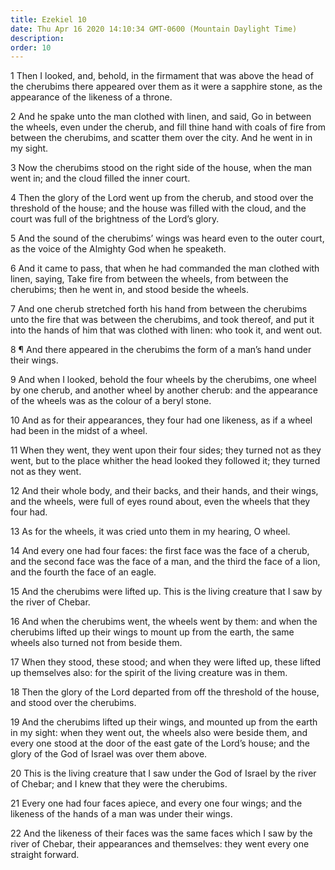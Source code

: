```yaml
---
title: Ezekiel 10
date: Thu Apr 16 2020 14:10:34 GMT-0600 (Mountain Daylight Time)
description: 
order: 10
---
```


<p>
  1 Then I looked, and, behold, in the firmament that was above the head of the
  cherubims there appeared over them as it were a sapphire stone, as the
  appearance of the likeness of a throne.
</p>
<p>
  2 And he spake unto the man clothed with linen, and said, Go in between the
  wheels, even under the cherub, and fill thine hand with coals of fire from
  between the cherubims, and scatter them over the city. And he went in in my
  sight.
</p>
<p>
  3 Now the cherubims stood on the right side of the house, when the man went
  in; and the cloud filled the inner court.
</p>
<p>
  4 Then the glory of the Lord went up from the cherub, and stood over the
  threshold of the house; and the house was filled with the cloud, and the court
  was full of the brightness of the Lord&#x2019;s glory.
</p>
<p>
  5 And the sound of the cherubims&#x2019; wings was heard even to the outer
  court, as the voice of the Almighty God when he speaketh.
</p>
<p>
  6 And it came to pass, that when he had commanded the man clothed with linen,
  saying, Take fire from between the wheels, from between the cherubims; then he
  went in, and stood beside the wheels.
</p>
<p>
  7 And one cherub stretched forth his hand from between the cherubims unto the
  fire that was between the cherubims, and took thereof, and put it into the
  hands of him that was clothed with linen: who took it, and went out.
</p>
<p>
  8 &#xB6; And there appeared in the cherubims the form of a man&#x2019;s hand
  under their wings.
</p>
<p>
  9 And when I looked, behold the four wheels by the cherubims, one wheel by one
  cherub, and another wheel by another cherub: and the appearance of the wheels
  was as the colour of a beryl stone.
</p>
<p>
  10 And as for their appearances, they four had one likeness, as if a wheel had
  been in the midst of a wheel.
</p>
<p>
  11 When they went, they went upon their four sides; they turned not as they
  went, but to the place whither the head looked they followed it; they turned
  not as they went.
</p>
<p>
  12 And their whole body, and their backs, and their hands, and their wings,
  and the wheels, were full of eyes round about, even the wheels that they four
  had.
</p>
<p>13 As for the wheels, it was cried unto them in my hearing, O wheel.</p>
<p>
  14 And every one had four faces: the first face was the face of a cherub, and
  the second face was the face of a man, and the third the face of a lion, and
  the fourth the face of an eagle.
</p>
<p>
  15 And the cherubims were lifted up. This is the living creature that I saw by
  the river of Chebar.
</p>
<p>
  16 And when the cherubims went, the wheels went by them: and when the
  cherubims lifted up their wings to mount up from the earth, the same wheels
  also turned not from beside them.
</p>
<p>
  17 When they stood, these stood; and when they were lifted up, these lifted up
  themselves also: for the spirit of the living creature was in them.
</p>
<p>
  18 Then the glory of the Lord departed from off the threshold of the house,
  and stood over the cherubims.
</p>
<p>
  19 And the cherubims lifted up their wings, and mounted up from the earth in
  my sight: when they went out, the wheels also were beside them, and every one
  stood at the door of the east gate of the Lord&#x2019;s house; and the glory
  of the God of Israel was over them above.
</p>
<p>
  20 This is the living creature that I saw under the God of Israel by the river
  of Chebar; and I knew that they were the cherubims.
</p>
<p>
  21 Every one had four faces apiece, and every one four wings; and the likeness
  of the hands of a man was under their wings.
</p>
<p>
  22 And the likeness of their faces was the same faces which I saw by the river
  of Chebar, their appearances and themselves: they went every one straight
  forward.
</p>

